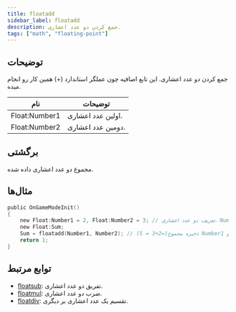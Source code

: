 ```yaml
---
title: floatadd
sidebar_label: floatadd
description: جمع کردن دو عدد اعشاری.
tags: ["math", "floating-point"]
---
```


<LowercaseNote />

## توضیحات

جمع کردن دو عدد اعشاری. این تابع اضافیه چون عملگر استاندارد (+) همین کار رو انجام میده.

| نام           | توضیحات         |
| ------------- | --------------- |
| Float:Number1 | اولین عدد اعشاری.  |
| Float:Number2 | دومین عدد اعشاری. |

## برگشتی

مجموع دو عدد اعشاری داده شده.

## مثال‌ها

```c
public OnGameModeInit()
{
    new Float:Number1 = 2, Float:Number2 = 3; // تعریف دو عدد اعشاری، Number1 (2) و Number2 (3)
    new Float:Sum;
    Sum = floatadd(Number1, Number2); // ذخیره مجموع(=2+3 = 5) Number1 و Number2 در عدد اعشاری "Sum"
    return 1;
}
```

## توابع مرتبط

- [floatsub](floatsub): تفریق دو عدد اعشاری.
- [floatmul](floatmul): ضرب دو عدد اعشاری.
- [floatdiv](floatdiv): تقسیم یک عدد اعشاری بر دیگری.